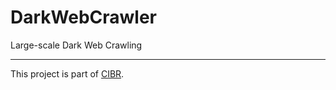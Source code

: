 # DarkWebCrawler
Large-scale Dark Web Crawling

---

This project is part of [CIBR](https://github.com/qcri/cibr).
